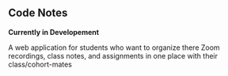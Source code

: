 ## Code Notes

**Currently in Developement**

A web application for students who want to organize there Zoom recordings, class notes, and assignments in one place with their class/cohort-mates

